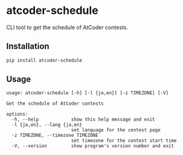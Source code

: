 # atcoder-schedule

CLI tool to get the schedule of AtCoder contests.

## Installation

```bash
pip install atcoder-schedule
```

## Usage

```
usage: atcoder-schedule [-h] [-l {ja,en}] [-z TIMEZONE] [-V]

Get the schedule of AtCoder contests

options:
  -h, --help            show this help message and exit
  -l {ja,en}, --lang {ja,en}
                        set language for the contest page
  -z TIMEZONE, --timezone TIMEZONE
                        set timezone for the contest start time
  -V, --version         show program's version number and exit
```
